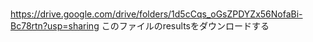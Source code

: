 # 
https://drive.google.com/drive/folders/1d5cCqs_oGsZPDYZx56NofaBi-Bc78rtn?usp=sharing
このファイルのresultsをダウンロードする

 
 
